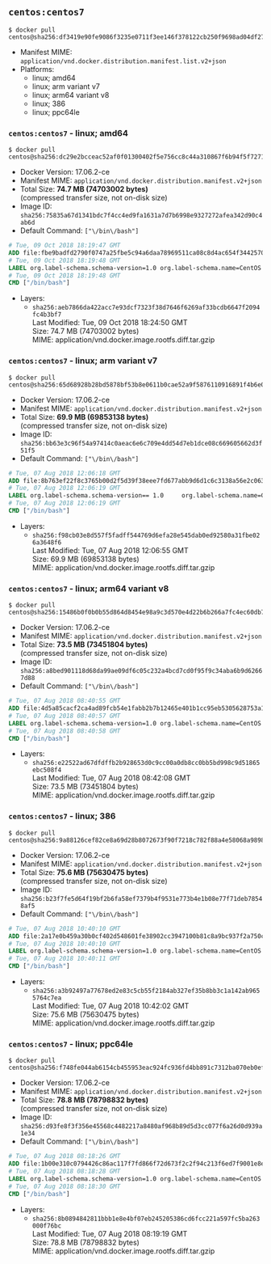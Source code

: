 ## `centos:centos7`

```console
$ docker pull centos@sha256:df3419e90fe9086f3235e0711f3ee146f378122cb250f9698ad04df27c178713
```

-	Manifest MIME: `application/vnd.docker.distribution.manifest.list.v2+json`
-	Platforms:
	-	linux; amd64
	-	linux; arm variant v7
	-	linux; arm64 variant v8
	-	linux; 386
	-	linux; ppc64le

### `centos:centos7` - linux; amd64

```console
$ docker pull centos@sha256:dc29e2bcceac52af0f01300402f5e756cc8c44a310867f6b94f5f7271d4f3fec
```

-	Docker Version: 17.06.2-ce
-	Manifest MIME: `application/vnd.docker.distribution.manifest.v2+json`
-	Total Size: **74.7 MB (74703002 bytes)**  
	(compressed transfer size, not on-disk size)
-	Image ID: `sha256:75835a67d1341bdc7f4cc4ed9fa1631a7d7b6998e9327272afea342d90c4ab6d`
-	Default Command: `["\/bin\/bash"]`

```dockerfile
# Tue, 09 Oct 2018 18:19:47 GMT
ADD file:fbe9badfd2790f0747a25fbe5c94a6daa78969511ca08c8d4ac654f3442570de in / 
# Tue, 09 Oct 2018 18:19:48 GMT
LABEL org.label-schema.schema-version=1.0 org.label-schema.name=CentOS Base Image org.label-schema.vendor=CentOS org.label-schema.license=GPLv2 org.label-schema.build-date=20181006
# Tue, 09 Oct 2018 18:19:48 GMT
CMD ["/bin/bash"]
```

-	Layers:
	-	`sha256:aeb7866da422acc7e93dcf7323f38d7646f6269af33bcdb6647f2094fc4b3bf7`  
		Last Modified: Tue, 09 Oct 2018 18:24:50 GMT  
		Size: 74.7 MB (74703002 bytes)  
		MIME: application/vnd.docker.image.rootfs.diff.tar.gzip

### `centos:centos7` - linux; arm variant v7

```console
$ docker pull centos@sha256:65d68928b28bd5878bf53b8e0611b0cae52a9f5876110916891f4b6e04040336
```

-	Docker Version: 17.06.2-ce
-	Manifest MIME: `application/vnd.docker.distribution.manifest.v2+json`
-	Total Size: **69.9 MB (69853138 bytes)**  
	(compressed transfer size, not on-disk size)
-	Image ID: `sha256:bb63e3c96f54a97414c0aeac6e6c709e4dd54d7eb1dce08c669605662d3f51f5`
-	Default Command: `["\/bin\/bash"]`

```dockerfile
# Tue, 07 Aug 2018 12:06:18 GMT
ADD file:8b763ef22f8c3765b00d2f5d39f38eee7fd677abb9d6d1c6c3138a56e2c063fc in / 
# Tue, 07 Aug 2018 12:06:19 GMT
LABEL org.label-schema.schema-version== 1.0     org.label-schema.name=CentOS Base Image     org.label-schema.vendor=CentOS     org.label-schema.license=GPLv2     org.label-schema.build-date=20180805
# Tue, 07 Aug 2018 12:06:19 GMT
CMD ["/bin/bash"]
```

-	Layers:
	-	`sha256:f98cb03e8d557f5fadff544769d6efa28e545dab0ed92580a31fbe026a3648f6`  
		Last Modified: Tue, 07 Aug 2018 12:06:55 GMT  
		Size: 69.9 MB (69853138 bytes)  
		MIME: application/vnd.docker.image.rootfs.diff.tar.gzip

### `centos:centos7` - linux; arm64 variant v8

```console
$ docker pull centos@sha256:15486b0f0b0b55d864d8454e98a9c3d570e4d22b6b266a7fc4ec60db7f9d2f9f
```

-	Docker Version: 17.06.2-ce
-	Manifest MIME: `application/vnd.docker.distribution.manifest.v2+json`
-	Total Size: **73.5 MB (73451804 bytes)**  
	(compressed transfer size, not on-disk size)
-	Image ID: `sha256:a8bed901118d68da99ae09df6c05c232a4bcd7cd0f95f9c34aba6b9d62667d88`
-	Default Command: `["\/bin\/bash"]`

```dockerfile
# Tue, 07 Aug 2018 08:40:55 GMT
ADD file:4d5a85cacf2ca4ad89fcb54e1fabb2b7b12465e401b1cc95eb5305628753a167 in / 
# Tue, 07 Aug 2018 08:40:57 GMT
LABEL org.label-schema.schema-version=1.0 org.label-schema.name=CentOS Base Image org.label-schema.vendor=CentOS org.label-schema.license=GPLv2 org.label-schema.build-date=20180804
# Tue, 07 Aug 2018 08:40:58 GMT
CMD ["/bin/bash"]
```

-	Layers:
	-	`sha256:e22522ad67dfdffb2b928653d0c9cc00a0db8cc0bb5bd998c9d51865ebc508f4`  
		Last Modified: Tue, 07 Aug 2018 08:42:08 GMT  
		Size: 73.5 MB (73451804 bytes)  
		MIME: application/vnd.docker.image.rootfs.diff.tar.gzip

### `centos:centos7` - linux; 386

```console
$ docker pull centos@sha256:9a88126cef82ce8a69d28b8072673f90f7218c782f88a4e58068a989805c1a58
```

-	Docker Version: 17.06.2-ce
-	Manifest MIME: `application/vnd.docker.distribution.manifest.v2+json`
-	Total Size: **75.6 MB (75630475 bytes)**  
	(compressed transfer size, not on-disk size)
-	Image ID: `sha256:b23f7fe5d64f19bf2b6fa58ef7379b4f9531e773b4e1b08e77f71deb78548af5`
-	Default Command: `["\/bin\/bash"]`

```dockerfile
# Tue, 07 Aug 2018 10:40:10 GMT
ADD file:2a17e0b459a30b0cf402d548601fe38902cc3947100b81c8a9bc937f2a750c7b in / 
# Tue, 07 Aug 2018 10:40:10 GMT
LABEL org.label-schema.schema-version=1.0 org.label-schema.name=CentOS Base Image org.label-schema.vendor=CentOS org.label-schema.license=GPLv2 org.label-schema.build-date=20180804
# Tue, 07 Aug 2018 10:40:11 GMT
CMD ["/bin/bash"]
```

-	Layers:
	-	`sha256:a3b92497a77678ed2e83c5cb55f2184ab327ef35b8bb3c1a142ab9655764c7ea`  
		Last Modified: Tue, 07 Aug 2018 10:42:02 GMT  
		Size: 75.6 MB (75630475 bytes)  
		MIME: application/vnd.docker.image.rootfs.diff.tar.gzip

### `centos:centos7` - linux; ppc64le

```console
$ docker pull centos@sha256:f748fe044ab6154cb455953eac924fc936fd4bb891c7312ba070eb0ef659acf6
```

-	Docker Version: 17.06.2-ce
-	Manifest MIME: `application/vnd.docker.distribution.manifest.v2+json`
-	Total Size: **78.8 MB (78798832 bytes)**  
	(compressed transfer size, not on-disk size)
-	Image ID: `sha256:d93fe8f3f356e45568c4482217a8480af968b89d5d3cc077f6a26d0d939a1e34`
-	Default Command: `["\/bin\/bash"]`

```dockerfile
# Tue, 07 Aug 2018 08:18:26 GMT
ADD file:1b00e310c0794426c86ac117f7fd866f72d673f2c2f94c213f6ed7f9001e8e34 in / 
# Tue, 07 Aug 2018 08:18:28 GMT
LABEL org.label-schema.schema-version=1.0 org.label-schema.name=CentOS Base Image org.label-schema.vendor=CentOS org.label-schema.license=GPLv2 org.label-schema.build-date=20180804
# Tue, 07 Aug 2018 08:18:30 GMT
CMD ["/bin/bash"]
```

-	Layers:
	-	`sha256:8b0894842811bbb1e8e4bf07eb245205386cd6fcc221a597fc5ba263000f76bc`  
		Last Modified: Tue, 07 Aug 2018 08:19:19 GMT  
		Size: 78.8 MB (78798832 bytes)  
		MIME: application/vnd.docker.image.rootfs.diff.tar.gzip
